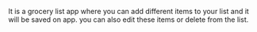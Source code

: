 It is a grocery list app where you can add different items to your list and it will be saved on app. you can also edit these items or delete from the list.
